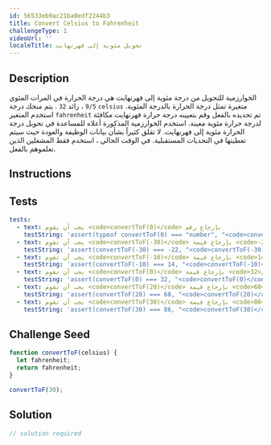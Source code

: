 ```yaml
---
id: 56533eb9ac21ba0edf2244b3
title: Convert Celsius to Fahrenheit
challengeType: 1
videoUrl: ''
localeTitle: تحويل مئوية إلى فهرنهايت
---
```


## Description
<section id="description"> الخوارزمية للتحويل من درجة مئوية إلى فهرنهايت هي درجة الحرارة في المرات المئوي <code>9/5</code> ، زائد <code>32</code> . يتم منحك درجة <code>celsius</code> متغيرة تمثل درجة الحرارة بالدرجة المئوية. استخدم المتغير <code>fahrenheit</code> تم تحديده بالفعل وقم بتعيينه درجة حرارة فهرنهايت مكافئة لدرجة حرارة مئوية معينة. استخدم الخوارزمية المذكورة أعلاه للمساعدة في تحويل درجة الحرارة مئوية إلى فهرنهايت. لا تقلق كثيراً بشأن بيانات الوظيفة والعودة حيث سيتم تغطيتها في التحديات المستقبلية. في الوقت الحالي ، استخدم فقط المشغلين الذين تعلموهم بالفعل. </section>

## Instructions
<section id="instructions">
</section>

## Tests
<section id='tests'>

```yml
tests:
  - text: يجب أن يقوم <code>convertToF(0)</code> بإرجاع رقم
    testString: 'assert(typeof convertToF(0) === "number", "<code>convertToF(0)</code> should return a number");'
  - text: يجب أن تقوم <code>convertToF(-30)</code> بإرجاع قيمة <code>-22</code>
    testString: 'assert(convertToF(-30) === -22, "<code>convertToF(-30)</code> should return a value of <code>-22</code>");'
  - text: يجب أن تقوم <code>convertToF(-10)</code> بإرجاع قيمة <code>14</code>
    testString: 'assert(convertToF(-10) === 14, "<code>convertToF(-10)</code> should return a value of <code>14</code>");'
  - text: يجب أن تقوم <code>convertToF(0)</code> بإرجاع قيمة <code>32</code>
    testString: 'assert(convertToF(0) === 32, "<code>convertToF(0)</code> should return a value of <code>32</code>");'
  - text: يجب أن تقوم <code>convertToF(20)</code> بإرجاع قيمة <code>68</code>
    testString: 'assert(convertToF(20) === 68, "<code>convertToF(20)</code> should return a value of <code>68</code>");'
  - text: يجب أن تقوم <code>convertToF(30)</code> بإرجاع قيمة <code>86</code>
    testString: 'assert(convertToF(30) === 86, "<code>convertToF(30)</code> should return a value of <code>86</code>");'

```

</section>

## Challenge Seed
<section id='challengeSeed'>

<div id='js-seed'>

```js
function convertToF(celsius) {
  let fahrenheit;
  return fahrenheit;
}

convertToF(30);

```

</div>



</section>

## Solution
<section id='solution'>

```js
// solution required
```
</section>
